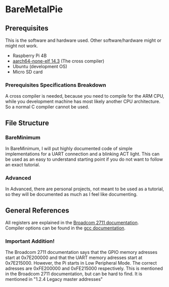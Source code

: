 # BareMetalPie

## Prerequisites
This is the software and hardware used. Other software/hardware might or might not work.
- Raspberry Pi 4B
- <a href="https://developer.arm.com/downloads/-/arm-gnu-toolchain-downloads">aarch64-none-elf 14.3</a> (The cross compiler)
- Ubuntu (development OS)
- Micro SD card

### Prerequisites Specifications Breakdown
A cross compiler is needed, because you need to compile for the ARM CPU, while you development machine has most likely another CPU architecture.
So a normal C compiler cannot be used. 


## File Structure
### BareMinimum
In BareMinimum, I will put highly documented code of simple implementations for a UART connection and a blinking ACT light. This can be used as an easy to understand starting point if you do not want to follow an exact tutorial. 

### Advanced
In Advanced, there are personal projects, not meant to be used as a tutorial, so they will be documented as much as I feel like documenting.

## General References
All registers are explained in the <a href="https://datasheets.raspberrypi.com/bcm2711/bcm2711-peripherals.pdf">Broadcom 2711 documentation</a>.   
Compiler options can be found in the <a href="https://gcc.gnu.org/onlinedocs/gcc/Option-Index.html"> gcc documentation</a>.

### Important Addition!
The Broadcom 2711 documentation says that the GPIO memory adresses start at 0x7E200000 and that the UART memory adresses start at 0x7E215000. However, the Pi starts in Low Peripheral Mode. The correct adresses are 0xFE200000 and 0xFE215000 respectively. This is mentioned in the Broadcom 2711 documentation, but can be hard to find. It is mentioned in "1.2.4 Legacy master addresses" 

